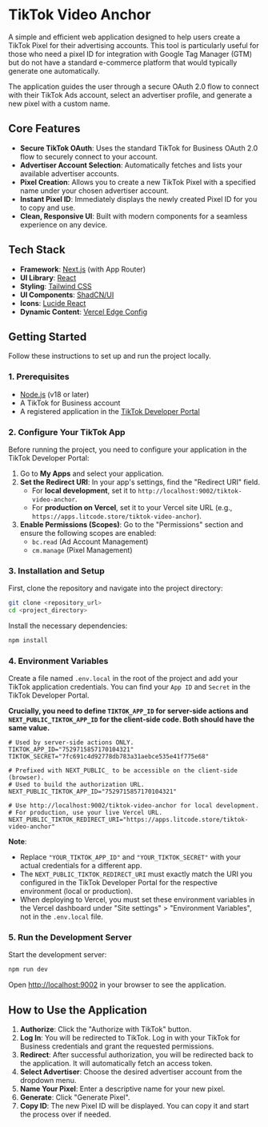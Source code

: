
# TikTok Video Anchor

A simple and efficient web application designed to help users create a TikTok Pixel for their advertising accounts. This tool is particularly useful for those who need a pixel ID for integration with Google Tag Manager (GTM) but do not have a standard e-commerce platform that would typically generate one automatically.

The application guides the user through a secure OAuth 2.0 flow to connect with their TikTok Ads account, select an advertiser profile, and generate a new pixel with a custom name.

## Core Features

- **Secure TikTok OAuth**: Uses the standard TikTok for Business OAuth 2.0 flow to securely connect to your account.
- **Advertiser Account Selection**: Automatically fetches and lists your available advertiser accounts.
- **Pixel Creation**: Allows you to create a new TikTok Pixel with a specified name under your chosen advertiser account.
- **Instant Pixel ID**: Immediately displays the newly created Pixel ID for you to copy and use.
- **Clean, Responsive UI**: Built with modern components for a seamless experience on any device.

## Tech Stack

- **Framework**: [Next.js](https://nextjs.org/) (with App Router)
- **UI Library**: [React](https://react.dev/)
- **Styling**: [Tailwind CSS](https://tailwindcss.com/)
- **UI Components**: [ShadCN/UI](https://ui.shadcn.com/)
- **Icons**: [Lucide React](https://lucide.dev/)
- **Dynamic Content**: [Vercel Edge Config](https://vercel.com/docs/storage/edge-config)

## Getting Started

Follow these instructions to set up and run the project locally.

### 1. Prerequisites

- [Node.js](https://nodejs.org/) (v18 or later)
- A TikTok for Business account
- A registered application in the [TikTok Developer Portal](https://business-api.tiktok.com/portal/)

### 2. Configure Your TikTok App

Before running the project, you need to configure your application in the TikTok Developer Portal:

1.  Go to **My Apps** and select your application.
2.  **Set the Redirect URI**: In your app's settings, find the "Redirect URI" field. 
    - For **local development**, set it to `http://localhost:9002/tiktok-video-anchor`.
    - For **production on Vercel**, set it to your Vercel site URL (e.g., `https://apps.litcode.store/tiktok-video-anchor`).
3.  **Enable Permissions (Scopes)**: Go to the "Permissions" section and ensure the following scopes are enabled:
    *   `bc.read` (Ad Account Management)
    *   `cm.manage` (Pixel Management)

### 3. Installation and Setup

First, clone the repository and navigate into the project directory:

```bash
git clone <repository_url>
cd <project_directory>
```

Install the necessary dependencies:

```bash
npm install
```

### 4. Environment Variables

Create a file named `.env.local` in the root of the project and add your TikTok application credentials. You can find your `App ID` and `Secret` in the TikTok Developer Portal.

**Crucially, you need to define `TIKTOK_APP_ID` for server-side actions and `NEXT_PUBLIC_TIKTOK_APP_ID` for the client-side code. Both should have the same value.**

```env
# Used by server-side actions ONLY.
TIKTOK_APP_ID="7529715857170104321"
TIKTOK_SECRET="7fc691c4d92778db783a31aebce535e41f775e68"

# Prefixed with NEXT_PUBLIC_ to be accessible on the client-side (browser).
# Used to build the authorization URL.
NEXT_PUBLIC_TIKTOK_APP_ID="7529715857170104321"

# Use http://localhost:9002/tiktok-video-anchor for local development.
# For production, use your live Vercel URL.
NEXT_PUBLIC_TIKTOK_REDIRECT_URI="https://apps.litcode.store/tiktok-video-anchor"
```

**Note**:
- Replace `"YOUR_TIKTOK_APP_ID"` and `"YOUR_TIKTOK_SECRET"` with your actual credentials for a different app.
- The `NEXT_PUBLIC_TIKTOK_REDIRECT_URI` must exactly match the URI you configured in the TikTok Developer Portal for the respective environment (local or production).
- When deploying to Vercel, you must set these environment variables in the Vercel dashboard under "Site settings" > "Environment Variables", not in the `.env.local` file.

### 5. Run the Development Server

Start the development server:

```bash
npm run dev
```

Open [http://localhost:9002](http://localhost:9002) in your browser to see the application.

## How to Use the Application

1.  **Authorize**: Click the "Authorize with TikTok" button.
2.  **Log In**: You will be redirected to TikTok. Log in with your TikTok for Business credentials and grant the requested permissions.
3.  **Redirect**: After successful authorization, you will be redirected back to the application. It will automatically fetch an access token.
4.  **Select Advertiser**: Choose the desired advertiser account from the dropdown menu.
5.  **Name Your Pixel**: Enter a descriptive name for your new pixel.
6.  **Generate**: Click "Generate Pixel".
7.  **Copy ID**: The new Pixel ID will be displayed. You can copy it and start the process over if needed.
